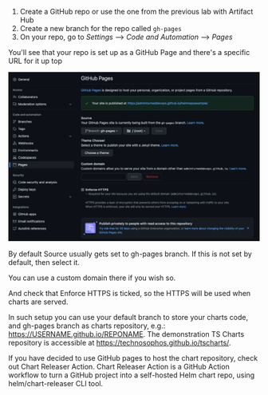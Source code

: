 1. Create a GitHub repo or use the one from the previous lab with Artifact Hub
2. Create a new branch for the repo called `gh-pages`
3. On your repo, go to *Settings* --> *Code and Automation* --> *Pages*

You'll see that your repo is set up as a GitHub Page and there's a specific URL for it up top

![](../images/2.png)

By default Source usually gets set to gh-pages branch. If this is not set by default, then select it.

You can use a custom domain there if you wish so.

And check that Enforce HTTPS is ticked, so the HTTPS will be used when charts are served.

In such setup you can use your default branch to store your charts code, and gh-pages branch as charts repository, e.g.: https://USERNAME.github.io/REPONAME. The demonstration TS Charts repository is accessible at https://technosophos.github.io/tscharts/.

If you have decided to use GitHub pages to host the chart repository, check out Chart Releaser Action. Chart Releaser Action is a GitHub Action workflow to turn a GitHub project into a self-hosted Helm chart repo, using helm/chart-releaser CLI tool.